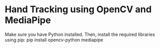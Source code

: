 # Hand Tracking using OpenCV and MediaPipe

Make sure you have Python installed. Then, install the required libraries using pip:
pip install opencv-python mediapipe
